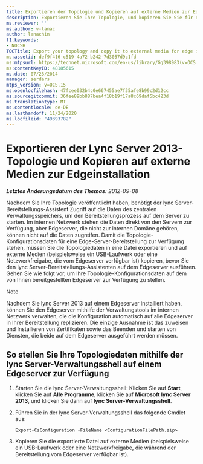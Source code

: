 ```yaml
---
title: Exportieren der Topologie und Kopieren auf externe Medien zur Edgeinstallation
description: Exportieren Sie Ihre Topologie, und kopieren Sie Sie für die Edge-Installation auf externe Medien.
ms.reviewer: ''
ms.author: v-lanac
author: lanachin
f1.keywords:
- NOCSH
TOCTitle: Export your topology and copy it to external media for edge installation
ms:assetid: def9f416-c519-4a72-b242-7d3057d9c1fd
ms:mtpsurl: https://technet.microsoft.com/en-us/library/Gg398983(v=OCS.15)
ms:contentKeyID: 48185615
ms.date: 07/23/2014
manager: serdars
mtps_version: v=OCS.15
ms.openlocfilehash: 47fcee032b4c0e667455ae7f35afe8b99c2d12cc
ms.sourcegitcommit: 36fee89bb887bea4f18b19f17a8c69daf5bc423d
ms.translationtype: MT
ms.contentlocale: de-DE
ms.lasthandoff: 11/24/2020
ms.locfileid: "49393782"
---
```

# <a name="export-your-lync-server-2013-topology-and-copy-it-to-external-media-for-edge-installation"></a>Exportieren der Lync Server 2013-Topologie und Kopieren auf externe Medien zur Edgeinstallation

<div data-xmlns="http://www.w3.org/1999/xhtml">

<div class="topic" data-xmlns="http://www.w3.org/1999/xhtml" data-msxsl="urn:schemas-microsoft-com:xslt" data-cs="https://msdn.microsoft.com/">

<div data-asp="https://msdn2.microsoft.com/asp">



</div>

<div id="mainSection">

<div id="mainBody">

<span> </span>

_**Letztes Änderungsdatum des Themas:** 2012-09-08_

Nachdem Sie Ihre Topologie veröffentlicht haben, benötigt der lync Server-Bereitstellungs-Assistent Zugriff auf die Daten des zentralen Verwaltungsspeichers, um den Bereitstellungsprozess auf dem Server zu starten. Im internen Netzwerk stehen die Daten direkt von den Servern zur Verfügung, aber Edgeserver, die nicht zur internen Domäne gehören, können nicht auf die Daten zugreifen. Damit die Topologie-Konfigurationsdaten für eine Edge-Server-Bereitstellung zur Verfügung stehen, müssen Sie die Topologiedaten in eine Datei exportieren und auf externe Medien (beispielsweise ein USB-Laufwerk oder eine Netzwerkfreigabe, die vom Edgeserver verfügbar ist) kopieren, bevor Sie den lync Server-Bereitstellungs-Assistenten auf dem Edgeserver ausführen. Gehen Sie wie folgt vor, um Ihre Topologie-Konfigurationsdaten auf dem von Ihnen bereitgestellten Edgeserver zur Verfügung zu stellen.

<div>


> [!NOTE]
> Nachdem Sie lync Server 2013 auf einem Edgeserver installiert haben, können Sie den Edgeserver mithilfe der Verwaltungstools im internen Netzwerk verwalten, die die Konfiguration automatisch auf alle Edgeserver in Ihrer Bereitstellung replizieren. Die einzige Ausnahme ist das zuweisen und Installieren von Zertifikaten sowie das Beenden und starten von Diensten, die beide auf dem Edgeserver ausgeführt werden müssen.



</div>

<div>

## <a name="to-make-your-topology-data-available-on-an-edge-server-by-using-lync-server-management-shell"></a>So stellen Sie Ihre Topologiedaten mithilfe der lync Server-Verwaltungsshell auf einem Edgeserver zur Verfügung

1.  Starten Sie die lync Server-Verwaltungsshell: Klicken Sie auf **Start**, klicken Sie auf **Alle Programme**, klicken Sie auf **Microsoft lync Server 2013**, und klicken Sie dann auf **lync Server-Verwaltungsshell**.

2.  Führen Sie in der lync Server-Verwaltungsshell das folgende Cmdlet aus:
    
        Export-CsConfiguration -FileName <ConfigurationFilePath.zip>

3.  Kopieren Sie die exportierte Datei auf externe Medien (beispielsweise ein USB-Laufwerk oder eine Netzwerkfreigabe, die während der Bereitstellung vom Edgeserver verfügbar ist).

</div>

</div>

<span> </span>

</div>

</div>

</div>

